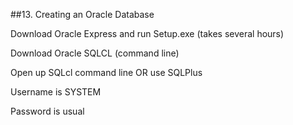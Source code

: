##13.  Creating an Oracle Database

Download Oracle Express and run Setup.exe (takes several hours)

Download Oracle SQLCL (command line)

Open up SQLcl command line  OR  use SQLPlus

Username is SYSTEM

Password is usual
